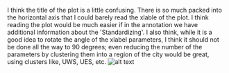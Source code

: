 I think the title of the plot is a little confusing. 
There is so much packed into the horizontal axis that I could barely read the xlable of the plot. I think reading the plot would be
much easier if in the annotation we have additional information about the 'Standardizing'. I also think, while it is a good idea to rotate the angle of the xlabel parameters, I think it should not be done all the way to 90 degrees; even reducing the number of the parameters by clustering them into a region of the city would be great, using clusters like, UWS, UES, etc.
![alt text](https://github.com/sunghoonyang/PUI2018_shy256/blob/master/HW8_shy256/puma_vs_rides_totPop_inPerCap.png)
